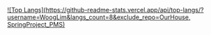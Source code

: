 [![Top Langs](https://github-readme-stats.vercel.app/api/top-langs/?username=WoogLim&langs_count=8&exclude_repo=OurHouse, SpringProject_PMS)](https://github.com/anuraghazra/github-readme-stats)
